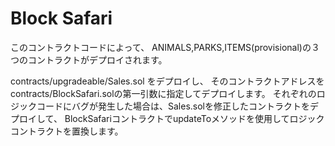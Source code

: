 # Block Safari

このコントラクトコードによって、
ANIMALS,PARKS,ITEMS(provisional)の３つのコントラクトがデプロイされます。

contracts/upgradeable/Sales.sol をデプロイし、
そのコントラクトアドレスをcontracts/BlockSafari.solの第一引数に指定してデプロイします。
それぞれのロジックコードにバグが発生した場合は、Sales.solを修正したコントラクトをデプロイして、
BlockSafariコントラクトでupdateToメソッドを使用してロジックコントラクトを置換します。
